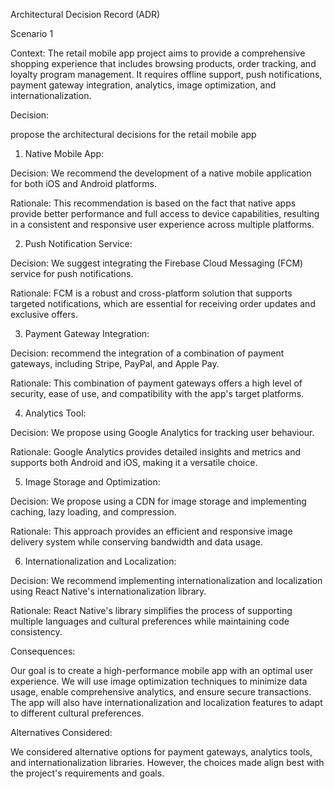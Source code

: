Architectural Decision Record (ADR)

Scenario 1

Context:
The retail mobile app project aims to provide a comprehensive shopping experience that includes browsing products, order tracking, and loyalty program management. It requires offline support, push notifications, payment gateway integration, analytics, image optimization, and internationalization.

Decision:

propose the architectural decisions for the retail mobile app


1. Native Mobile App:

Decision: We recommend the development of a native mobile application for both iOS and Android platforms.

Rationale: This recommendation is based on the fact that native apps provide better performance and full access to device capabilities, resulting in a consistent and responsive user experience across multiple platforms.

2. Push Notification Service:

Decision: We suggest integrating the Firebase Cloud Messaging (FCM) service for push notifications.

Rationale: FCM is a robust and cross-platform solution that supports targeted notifications, which are essential for receiving order updates and exclusive offers.

3. Payment Gateway Integration:

Decision: recommend the integration of a combination of payment gateways, including Stripe, PayPal, and Apple Pay.

Rationale: This combination of payment gateways offers a high level of security, ease of use, and compatibility with the app's target platforms.


4. Analytics Tool:

Decision: We propose using Google Analytics for tracking user behaviour.

Rationale: Google Analytics provides detailed insights and metrics and supports both Android and iOS, making it a versatile choice.

5. Image Storage and Optimization:

Decision: We propose using a CDN for image storage and implementing caching, lazy loading, and compression.

Rationale: This approach provides an efficient and responsive image delivery system while conserving bandwidth and data usage.

6. Internationalization and Localization:

Decision: We recommend implementing internationalization and localization using React Native's internationalization library.

Rationale: React Native's library simplifies the process of supporting multiple languages and cultural preferences while maintaining code consistency.

Consequences:

Our goal is to create a high-performance mobile app with an optimal user experience. We will use image optimization techniques to minimize data usage, enable comprehensive analytics, and ensure secure transactions. The app will also have internationalization and localization features to adapt to different cultural preferences.

Alternatives Considered:

We considered alternative options for payment gateways, analytics tools, and internationalization libraries. However, the choices made align best with the project's requirements and goals.

